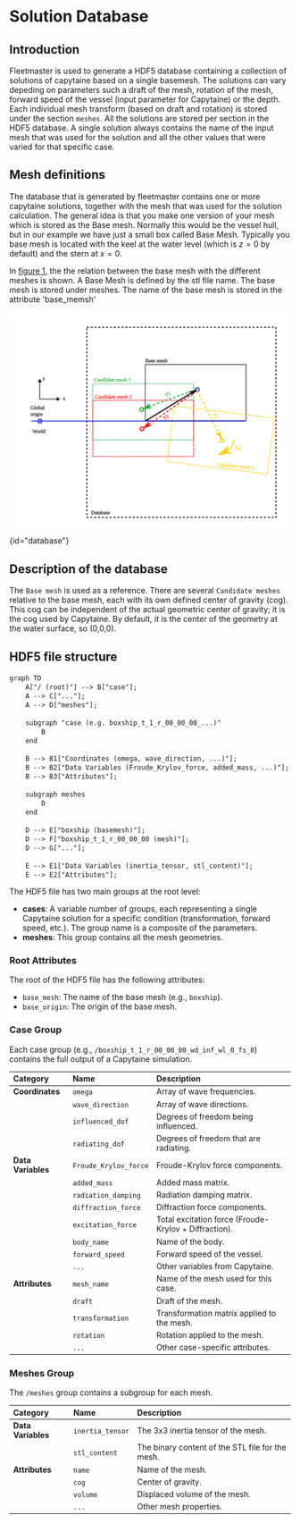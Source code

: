 # Solution Database

## Introduction

Fleetmaster is used to generate a HDF5 database containing a collection of solutions of capytaine based on a single basemesh. The solutions can vary depeding on
parameters such a draft of the mesh, rotation of the mesh, forward speed of the vessel (input parameter for Capytaine) or the depth. Each individual mesh transform
(based on draft and rotation) is stored under the section `meshes`. All the solutions are stored per section in the HDF5 database. A single solution always contains
the name of the input mesh that was used for the solution and all the other values that were varied for that specific case.

## Mesh definitions

The database that is generated by fleetmaster contains one or more capytaine solutions, together with the mesh that was used for the solution calculation.
The general idea is that you make one version of your mesh which is stored as the Base mesh. Normally this would be the vessel hull, but in our example we have just a small box called Base Mesh.
Typically you base mesh is located with the keel at the water level (which is $z=0$ by default) and the stern at $x=0$.

In [figure 1](#database), the the relation between the base mesh with the different meshes is shown.
A Base Mesh is defined by the stl file name. The base mesh is stored under meshes. The name of the base mesh is stored in the attribute 'base_memsh'

![Mesh locations as defined in the database structure](images/database.svg){id="database"}

## Description of the database

The `Base mesh` is used as a reference. There are several `Candidate meshes` relative to the base mesh, each with its own defined center of gravity (cog). This cog can be independent of the actual geometric center of gravity; it is the cog used by Capytaine. By default, it is the center of the geometry at the water surface, so (0,0,0).

## HDF5 file structure

```mermaid
graph TD
    A["/ (root)"] --> B["case"];
    A --> C["..."];
    A --> D["meshes"];

    subgraph "case (e.g. boxship_t_1_r_00_00_00_...)"
        B
    end

    B --> B1["Coordinates (omega, wave_direction, ...)"];
    B --> B2["Data Variables (Froude_Krylov_force, added_mass, ...)"];
    B --> B3["Attributes"];

    subgraph meshes
        D
    end

    D --> E["boxship (basemesh)"];
    D --> F["boxship_t_1_r_00_00_00 (mesh)"];
    D --> G["..."];

    E --> E1["Data Variables (inertia_tensor, stl_content)"];
    E --> E2["Attributes"];
```

The HDF5 file has two main groups at the root level:

- **cases**: A variable number of groups, each representing a single Capytaine solution for a specific condition (transformation, forward speed, etc.). The group name is a composite of the parameters.
- **meshes**: This group contains all the mesh geometries.

### Root Attributes

The root of the HDF5 file has the following attributes:

- `base_mesh`: The name of the base mesh (e.g., `boxship`).
- `base_origin`: The origin of the base mesh.

### Case Group

Each case group (e.g., `/boxship_t_1_r_00_00_00_wd_inf_wl_0_fs_0`) contains the full output of a Capytaine simulation.

| Category           | Name                  | Description                                           |
| :----------------- | :-------------------- | :---------------------------------------------------- |
| **Coordinates**    | `omega`               | Array of wave frequencies.                            |
|                    | `wave_direction`      | Array of wave directions.                             |
|                    | `influenced_dof`      | Degrees of freedom being influenced.                  |
|                    | `radiating_dof`       | Degrees of freedom that are radiating.                |
| **Data Variables** | `Froude_Krylov_force` | Froude-Krylov force components.                       |
|                    | `added_mass`          | Added mass matrix.                                    |
|                    | `radiation_damping`   | Radiation damping matrix.                             |
|                    | `diffraction_force`   | Diffraction force components.                         |
|                    | `excitation_force`    | Total excitation force (Froude-Krylov + Diffraction). |
|                    | `body_name`           | Name of the body.                                     |
|                    | `forward_speed`       | Forward speed of the vessel.                          |
|                    | `...`                 | Other variables from Capytaine.                       |
| **Attributes**     | `mesh_name`           | Name of the mesh used for this case.                  |
|                    | `draft`               | Draft of the mesh.                                    |
|                    | `transformation`      | Transformation matrix applied to the mesh.            |
|                    | `rotation`            | Rotation applied to the mesh.                         |
|                    | `...`                 | Other case-specific attributes.                       |

### Meshes Group

The `/meshes` group contains a subgroup for each mesh.

| Category           | Name             | Description                                      |
| :----------------- | :--------------- | :----------------------------------------------- |
| **Data Variables** | `inertia_tensor` | The 3x3 inertia tensor of the mesh.              |
|                    | `stl_content`    | The binary content of the STL file for the mesh. |
| **Attributes**     | `name`           | Name of the mesh.                                |
|                    | `cog`            | Center of gravity.                               |
|                    | `volume`         | Displaced volume of the mesh.                    |
|                    | `...`            | Other mesh properties.                           |
